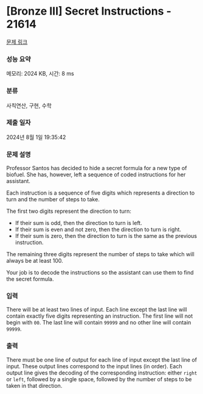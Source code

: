 # [Bronze III] Secret Instructions - 21614 

[문제 링크](https://www.acmicpc.net/problem/21614) 

### 성능 요약

메모리: 2024 KB, 시간: 8 ms

### 분류

사칙연산, 구현, 수학

### 제출 일자

2024년 8월 1일 19:35:42

### 문제 설명

<p>Professor Santos has decided to hide a secret formula for a new type of biofuel. She has, however, left a sequence of coded instructions for her assistant.</p>

<p>Each instruction is a sequence of five digits which represents a direction to turn and the number of steps to take.</p>

<p>The first two digits represent the direction to turn:</p>

<ul>
	<li>If their sum is odd, then the direction to turn is left.</li>
	<li>If their sum is even and not zero, then the direction to turn is right.</li>
	<li>If their sum is zero, then the direction to turn is the same as the previous instruction.</li>
</ul>

<p>The remaining three digits represent the number of steps to take which will always be at least 100.</p>

<p>Your job is to decode the instructions so the assistant can use them to find the secret formula.</p>

### 입력 

 <p>There will be at least two lines of input. Each line except the last line will contain exactly five digits representing an instruction. The first line will not begin with <code>00</code>. The last line will contain <code>99999</code> and no other line will contain <code>99999</code>.</p>

### 출력 

 <p>There must be one line of output for each line of input except the last line of input. These output lines correspond to the input lines (in order). Each output line gives the decoding of the corresponding instruction: either <code>right</code> or <code>left</code>, followed by a single space, followed by the number of steps to be taken in that direction.</p>

